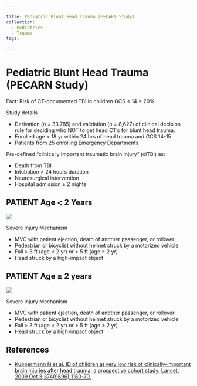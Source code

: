 ```yaml
---

title: Pediatric Blunt Head Trauma (PECARN Study)
collection:
  - Pediatrics
  - Trauma
tags:

---
```


# Pediatric Blunt Head Trauma (PECARN Study)

Fact: Risk of CT-documented TBI in children GCS &lt; 14 = 20% 

Study details
- Derivation (n = 33,785) and validation (n = 8,627) of clinical decision rule for deciding&nbsp;who NOT to get head CT’s for blunt head trauma.
- Enrolled age &lt; 18 yr within 24 hrs of head trauma and GCS 14-15
- Patients from 25 enrolling Emergency Departments&nbsp;

Pre-defined “clinically important traumatic brain injury” (ciTBI) as:

-   Death from TBI
-   Intubation &gt; 24 hours duration
-   Neurosurgical intervention
-   Hospital admission ≥ 2 nights

## PATIENT Age &lt; 2 Years 

![](https://d2p53dh3qxfm0x.cloudfront.net/uploads/img/1jx/5/m/fc2bb1cb-a8aa-5d25-95de-9df64437b23c/640.png)

Severe Injury Mechanism
- MVC with patient ejection, death of another passenger, or rollover
- Pedestrian or bicyclist without helmet struck by a motorized vehicle&nbsp;
- Fall &gt; 3 ft (age &lt; 2 yr) or &gt; 5 ft (age ≥ 2 yr)
- Head struck by a high-impact object&nbsp;

## PATIENT Age ≥ 2 years

![](https://d2p53dh3qxfm0x.cloudfront.net/uploads/img/1jx/5/m/4b25af8a-e320-5633-a532-b22c82436e0d/640.png)

Severe Injury Mechanism
- MVC with patient ejection, death of another passenger, or rollover
- Pedestrian or bicyclist without helmet struck by a motorized vehicle&nbsp;
- Fall &gt; 3 ft (age &lt; 2 yr) or &gt; 5 ft (age ≥ 2 yr)
- Head struck by a high-impact object&nbsp;

## References

-   [Kuppermann N et al. ID of children at very low risk of clinically-important brain injuries after head trauma: a prospective cohort study. Lancet. 2009 Oct 3;374(9696):1160-70.](http://www.ncbi.nlm.nih.gov/pubmed/19758692)
